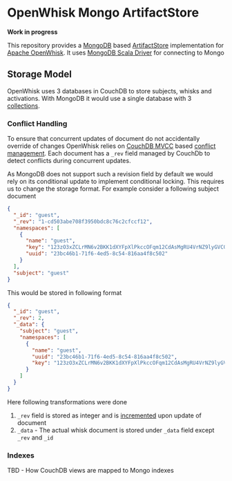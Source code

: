 # OpenWhisk Mongo ArtifactStore

**Work in progress**

This repository provides a [MongoDB][1] based [ArtifactStore][2] implementation for [Apache OpenWhisk][3]. It uses
[MongoDB Scala Driver][8] for connecting to Mongo

## Storage Model

OpenWhisk uses 3 databases in CouchDB to store subjects, whisks and activations. With MongoDB it would use a single 
database with 3 [collections][5]. 

### Conflict Handling

To ensure that concurrent updates of document do not accidentally override of changes OpenWhisk relies on [CouchDB MVCC][4] 
based [conflict management][6]. Each document has a `_rev` field managed by CouchDb to detect conflicts during concurrent
updates. 

As MongoDB does not support such a revision field by default we would rely on its conditional update to implement
conditional locking. This requires us to change the storage format. For example consider a following subject document

```json
{
  "_id": "guest",
  "_rev": "1-cd503abe708f3950bdc8c76c2cfccf12",
  "namespaces": [
    {
      "name": "guest",
      "key": "123zO3xZCLrMN6v2BKK1dXYFpXlPkccOFqm12CdAsMgRU4VrNZ9lyGVCGuMDGIwP",
      "uuid": "23bc46b1-71f6-4ed5-8c54-816aa4f8c502"
    }
  ],
  "subject": "guest"
}
```

This would be stored in following format

```json
{
  "_id": "guest",
  "_rev": 2,
  "_data": {
    "subject": "guest",
    "namespaces": [
      {
        "name": "guest",
        "uuid": "23bc46b1-71f6-4ed5-8c54-816aa4f8c502",
        "key": "123zO3xZCLrMN6v2BKK1dXYFpXlPkccOFqm12CdAsMgRU4VrNZ9lyGVCGuMDGIwP"
      }
    ]
  }
}
```

Here following transformations were done

1. `_rev` field is stored as integer and is [incremented][7] upon update of document 
2. `_data` - The actual whisk document is stored under `_data` field except `_rev` and `_id`

### Indexes 

TBD - How CouchDB views are mapped to Mongo indexes

[1]: https://www.mongodb.com/
[2]: https://github.com/apache/incubator-openwhisk/blob/master/common/scala/src/main/scala/whisk/core/database/ArtifactStore.scala
[3]: http://openwhisk.incubator.apache.org/
[4]: http://guide.couchdb.org/draft/consistency.html#locking
[5]: https://docs.mongodb.com/manual/reference/glossary/#term-collection
[6]: http://guide.couchdb.org/draft/conflicts.html
[7]: https://docs.mongodb.com/manual/reference/operator/update/inc/
[8]: http://mongodb.github.io/mongo-scala-driver/